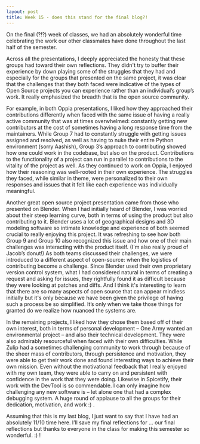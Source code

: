 ```yaml
---
layout: post
title: Week 15 - does this stand for the final blog?!
---
```


On the final (?!?) week of classes, we had an absolutely wonderful time celebrating the work our other classmates have done throughout the last half of the semester.

Across all the presentations, I deeply appreciated the honesty that these groups had toward their own reflections. They didn't try to buffer their experience by down playing some of the struggles that they had and especially for the groups that presented on the same project, it was clear that the challenges that they both faced were indicative of the types of Open Source projects you can experience rather than an individual’s group’s work. It really emphasized the breadth that is the open source community.

<!--more-->

For example, in both Oppia presentations, I liked how they approached their contributions differently when faced with the same issue of having a really active community that was at times overwhelmed: constantly getting new contributors at the cost of sometimes having a long response time from the maintainers. While Group 7 had to constantly struggle with getting issues assigned and resolved, as well as having to nuke their entire Python environment (sorry Aashish), Group 3’s approach to contributing showed how one could work in the codebase, but also on the product. Contributions to the functionality of a project can run in parallel to contributions to the vitality of the project as well. As they continued to work on Oppia, I enjoyed how their reasoning was well-rooted in their own experience. The struggles they faced, while similar in theme, were personalized to their own responses and issues that it felt like each experience was individually meaningful.

Another great open source project presentation came from those who presented on Blender. When I had initially heard of Blender, I was worried about their steep learning curve, both in terms of using the product but also contributing to it. Blender uses a lot of geographical designs and 3D modeling software so intimate knowledge and experience of both seemed crucial to really enjoying this project. It was refreshing to see how both Group 9 and Group 10 also recognized this issue and how one of their main challenges was interacting with the product itself. (I'm also really proud of Jacob’s donut!) As both teams discussed their challenges, we were introduced to a different aspect of open-source: when the logistics of contributing become a challenge. Since Blender used their own proprietary version control system, what I had considered natural in terms of creating a request and asking for issues, they rightfully found it as difficult because they were looking at patches and diffs. And I think it's interesting to learn that there are so many aspects of open source that can appear mindless initially but it's only because we have been given the privilege of having such a process be so simplified. It’s only when we take those things for granted do we realize how nuanced the systems are.

In the remaining projects, I liked how they chose them based off of their own interest, both in terms of personal development – One Army wanted an environmental project – and also their technical development. They were also admirably resourceful when faced with their own difficulties. While Zulip had a sometimes challenging community to work through because of the sheer mass of contributors, through persistence and motivation, they were able to get their work done and found interesting ways to achieve their own mission. Even without the motivational feedback that I really enjoyed with my own team, they were able to carry on and persistent with confidence in the work that they were doing. Likewise in Spicetify, their work with the DevTool is so commendable. I can only imagine how challenging any new software is – let alone one that had a complex debugging system. A huge round of applause to all the groups for their dedication, motivation, and work :) .

Assuming that this is my last blog, I just want to say that I have had an absolutely 11/10 time here. I’ll save my final reflections for … our final reflections but thanks to everyone in the class for making this semester so wonderful. :) !
